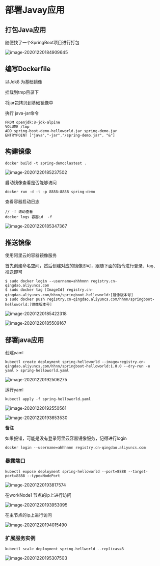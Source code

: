 # 部署Javay应用

## 打包Java应用

随便找了一个SpringBoot项目进行打包

![image-20201220184909645](assets/image-20201220184909645.png)



## 编写Dockerfile

以Jdk8 为基础镜像

挂载到tmp目录下

将jar包拷贝到基础镜像中

执行 java-jar命令

```
FROM openjdk:8-jdk-alpine
VOLUME /tmp
ADD spring-boot-demo-helloworld.jar spring-demo.jar 
ENTRYPOINT ["java","-jar","/spring-demo.jar", "&"]
```

## 构建镜像

```
docker build -t spring-demo:lastest .
```

![image-20201220185237502](assets/image-20201220185237502.png)

启动镜像查看是否能够访问

```
docker run -d -t -p 8888:8888 spring-demo 
```

查看容器启动日志

```
// -f 滚动查看
docker logs 容器id  -f
```

![image-20201220185347367](assets/image-20201220185347367.png)



## 推送镜像

使用阿里云的容器镜像服务

首先创建命名空间，然后创建对应的镜像即可，跟随下面的指令进行登录、tag、推送即可

```shell
$ sudo docker login --username=ahhhnnn registry.cn-qingdao.aliyuncs.com
$ sudo docker tag [ImageId] registry.cn-qingdao.aliyuncs.com/hhnn/springboot-helloworld:[镜像版本号]
$ sudo docker push registry.cn-qingdao.aliyuncs.com/hhnn/springboot-helloworld:[镜像版本号]
```

![image-20201220185422318](assets/image-20201220185422318.png)

![image-20201220185509167](assets/image-20201220185509167.png)



## 部署java应用

创建yaml

```
kubectl create deployment spring-helloworld --image=registry.cn-qingdao.aliyuncs.com/hhnn/springboot-helloworld:1.0.0 --dry-run -o yaml > spring-helloworld.yaml
```



![image-20201220192506275](assets/image-20201220192506275.png)

运行yaml 

```
kubectl apply -f spring-helloworld.yaml
```

![image-20201220192550561](assets/image-20201220192550561.png)

![image-20201220193653530](assets/image-20201220193653530.png)

**备注**

如果报错，可能是没有登录阿里云容器镜像服务，记得进行login

```
docker login --username=ahhhnnn registry.cn-qingdao.aliyuncs.com
```

### 暴露端口

```
kubectl expose deployment spring-helloworld --port=8888 --target-port=8888 --type=NodePort
```



![image-20201220193817574](assets/image-20201220193817574.png)

在workNode1 节点的ip上进行访问

![image-20201220193953095](assets/image-20201220193953095.png)

在主节点的ip上进行访问

![image-20201220194015490](assets/image-20201220194015490.png)

### 扩展服务实例

```
kubectl scale deployment spring-hellworld --replicas=3
```

![image-20201220195307503](assets/image-20201220195307503.png)


